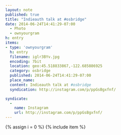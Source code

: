 ```yaml
---
layout: note
published: true
title: "Indieauth talk at #osbridge"
date: 2014-06-24T14:41:29-07:00
  - Photo
  - ownyourgram
h: entry
items:
- type: 'ownyourgram'
  h: entry
  filename: iglr3BYv.jpg
  encoding: 7bit
  location: geo:45.518833867,-122.685886925
  category: osbridge
  published: 2014-06-24T14:41:29-07:00
  place_name: 
  content: Indieauth talk at #osbridge
  syndication: http://instagram.com/p/ppGsBgxfnf/

syndicate: 
  - 
    name: Instagram
    url: http://instagram.com/p/ppGsBgxfnf/
---
```

{% assign i = 0  %}
{% include item %}
